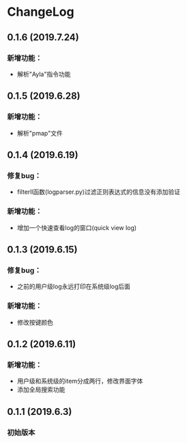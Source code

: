 # ChangeLog


## 0.1.6 (2019.7.24)
### 新增功能：
- 解析"Ayla"指令功能


## 0.1.5 (2019.6.28)
### 新增功能：
- 解析"pmap"文件


## 0.1.4 (2019.6.19)
### 修复bug：
- filterll函数(logparser.py)过滤正则表达式的信息没有添加验证

### 新增功能：
- 增加一个快速查看log的窗口(quick view log)


## 0.1.3 (2019.6.15)
### 修复bug：
- 之前的用户级log永远打印在系统级log后面

### 新增功能：
- 修改按键颜色


## 0.1.2 (2019.6.11)
### 新增功能：
- 用户级和系统级的item分成两行，修改界面字体
- 添加全局搜索功能


## 0.1.1 (2019.6.3)
### 初始版本
